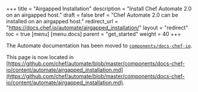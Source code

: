 +++
title = "Airgapped Installation"
description = "Install Chef Automate 2.0 on an airgapped host."
draft = false
bref = "Chef Automate 2.0 can be installed on an airgapped host."
redirect_url = "https://docs.chef.io/automate/airgapped_installation/"
layout = "redirect"
toc = true
[menu]
  [menu.docs]
    parent = "get_started"
    weight = 40
+++

The Automate documentation has been moved to [`components/docs-chef-io`](https://github.com/chef/automate/blob/master/components/docs-chef-io/).

This page is now located in [https://github.com/chef/automate/blob/master/components/docs-chef-io/content/automate/airgapped_installation.md](https://github.com/chef/automate/blob/master/components/docs-chef-io/content/automate/airgapped_installation.md).
